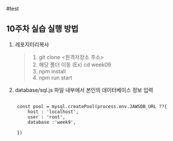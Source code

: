 #test

## 10주차 실습 실행 방법
1. 레포지터리복사 
    >1. git clone <원격저장소 주소>
    >2. 해당 폴더 이동 (Ex) cd week09
    >3. npm install
    >4. npm run start

2. database/sql.js 파일 내부에서 본인의 데이터베이스 정보 입력
<pre>
<code>
    const pool = mysql.createPool(process.env.JAWSDB_URL ??{
        host : 'localhost',
        user : 'root',
        database :'week9',
    
    })